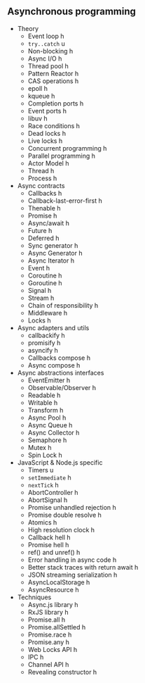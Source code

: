 ## Asynchronous programming

- Theory
  - Event loop h
  - `try..catch` u
  - Non-blocking h
  - Async I/O h
  - Thread pool h
  - Pattern Reactor h
  - CAS operations h
  - epoll h
  - kqueue h
  - Completion ports h
  - Event ports h
  - libuv h
  - Race conditions h
  - Dead locks h
  - Live locks h
  - Concurrent programming h
  - Parallel programming h
  - Actor Model h
  - Thread h
  - Process h
- Async contracts
  - Callbacks h
  - Callback-last-error-first h
  - Thenable h
  - Promise h
  - Async/await h
  - Future h
  - Deferred h
  - Sync generator h
  - Async Generator h
  - Async Iterator h
  - Event h
  - Coroutine h
  - Goroutine h
  - Signal h
  - Stream h
  - Chain of responsibility h
  - Middleware h
  - Locks h
- Async adapters and utils
  - callbackify h
  - promisify h
  - asyncify h
  - Callbacks compose h
  - Async compose h
- Async abstractions interfaces
  - EventEmitter h
  - Observable/Observer h
  - Readable h
  - Writable h
  - Transform h
  - Async Pool h
  - Async Queue h
  - Async Collector h
  - Semaphore h
  - Mutex h
  - Spin Lock h
- JavaScript & Node.js specific
  - Timers u
  - `setImmediate` h
  - `nextTick` h
  - AbortController h
  - AbortSignal h
  - Promise unhandled rejection h
  - Promise double resolve h
  - Atomics h
  - High resolution clock h
  - Callback hell h
  - Promise hell h
  - ref() and unref() h
  - Error handling in async code h
  - Better stack traces with return await h
  - JSON streaming serialization h
  - AsyncLocalStorage h
  - AsyncResource h
- Techniques
  - Async.js library h
  - RxJS library h
  - Promise.all h
  - Promise.allSettled h
  - Promise.race h
  - Promise.any h
  - Web Locks API h
  - IPC h
  - Channel API h
  - Revealing constructor h
